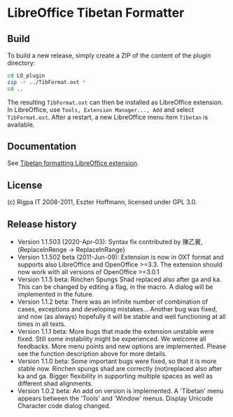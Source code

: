 # LibreOffice Tibetan Formatter

## Build

To build a new release, simply create a ZIP of the content of the plugin directory:

```bash
cd LO_plugin
zip -r ../TibFormat.oxt *
cd ..
```

The resulting `TibFormat.oxt` can then be installed as LibreOffice extension. In LibreOffice, use `Tools, Extension Manager..., Add` and select `TibFormat.oxt`. After a restart, a new LibreOffice menu item `Tibetan` is available.

## Documentation

See [Tibetan formatting LibreOffice extension](https://digitaltibetan.github.io/DigitalTibetan/docs/tibetan_formatting_libreoffice_extension.html).
## License

(c) Rigpa IT 2008-2011, Eszter Hoffmann, licensed under GPL 3.0.

## Release history

- Version 1.1.503 (2020-Apr-03): Syntax fix contributed by 陳乙賓, (ReplaceInRenge -> ReplaceInRange)
- Version 1.1.502 beta (2011-Jun-09): Extension is now in OXT format and supports also LibreOffice and OpenOffice >=3.3. The extension should now work with all versions of OpenOffice >=3.0.1
- Version 1.1.5 beta: Rinchen Spungs Shad replaced also after ga and ka. This can be changed by editing a flag, in the macro. A dialog will be implemented in the future.
- Version 1.1.2 beta: There was an infinite number of combination of cases, exceptions and developing mistakes... Another bug was fixed, and now (as always) hopefully it will be stable and well functioning at all times in all texts.
- Version 1.1.1 beta: More bugs that made the extension unstable were fixed. Still some instability might be experienced. We welcome all feedbacks. More menu points and new options are implemented. Please see the function description above for more details.
- Version 1.1.0 beta: Some important bugs were fixed, so that it is more stable now. Rinchen spungs shad are correctly (not)replaced also after ka and ga. Bigger flexibility in supporting multiple spaces as well as different shad alignments.
- Version 1.0.2 beta: An add on version is implemented. A 'Tibetan' menu appears between the 'Tools' and 'Window' menus. Display Unicode Character code dialog changed.
